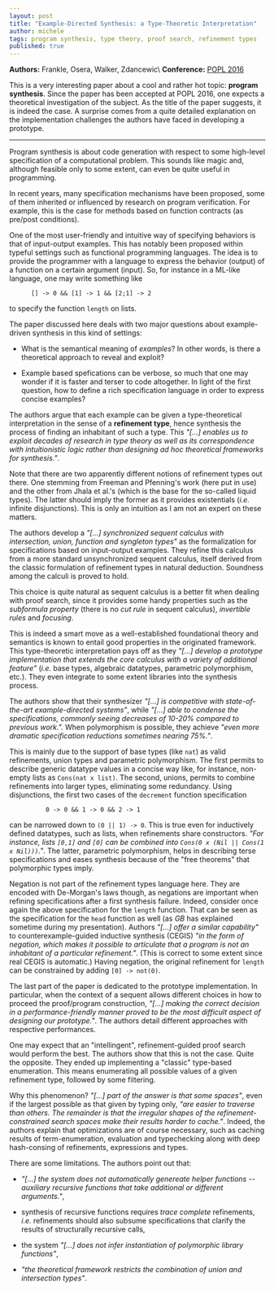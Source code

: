 ```yaml
---
layout: post
title: "Example-Directed Synthesis: a Type-Theoretic Interpretation"
author: michele
tags: program synthesis, type theory, proof search, refinement types
published: true
---
```


**Authors:** Frankle, Osera, Walker, Zdancewic\\
**Conference:** [POPL 2016](http://conf.researchr.org/event/POPL-2016/popl-2016-papers-example-directed-synthesis-a-type-theoretic-interpretation)


This is a very interesting paper about a cool and rather hot topic: **program
synthesis**. Since the paper has been accepted at POPL 2016, one expects a
theoretical investigation of the subject. As the title of the paper
suggests, it is indeed the case. A surprise comes from a quite detailed
explanation on the implementation challenges the authors have faced in
developing a prototype.

<!--more-->
-----

Program synthesis is about code generation with respect to some high-level
specification of a computational problem. This sounds like magic and,
although feasible only to some extent, can even be quite useful in
programming.

In recent years, many specification mechanisms have been proposed, some of them
inherited or influenced by research on program verification. For example, this
is the case for methods based on function contracts (as pre/post conditions).

One of the most user-friendly and intuitive way of specifying behaviors is
that of input-output examples. This has notably been proposed within
typeful settings such as functional programming languages. The idea is to
provide the programmer with a language to express the behavior (output) of
a function on a certain argument (input). So, for instance in a ML-like
language, one may write something like

          [] -> 0 && [1] -> 1 && [2;1] -> 2

to specify the function `length` on lists.

The paper discussed here deals with two major questions about
example-driven synthesis in this kind of settings:

- What is the semantical meaning of *examples*? In other words, is there a
  theoretical approach to reveal and exploit?

- Example based spefications can be verbose, so much that one may wonder if
  it is faster and terser to code altogether. In light of the first
  question, how to define a rich specification language in order to express
  concise examples?

The authors argue that each example can be given a type-theoretical
interpretation in the sense of a **refinement type**, hence synthesis the
process of finding an inhabitant of such a type. This *"[...] enables us to
exploit decades of research in type theory as well as its correspondence
with intuitionistic logic rather than designing ad hoc theoretical
frameworks for synthesis."*.

<div class="message"> Note that there are two apparently different notions
of refinement types out there. One stemming from Freeman and Pfenning's
work (here put in use) and the other from Jhala et al.'s (which is the base
for the so-called liquid types). The latter should imply the former as it
provides existentials (<em>i.e.</em> infinite disjunctions). This is only
an intuition as I am not an expert on these matters.
</div>

The authors develop a *"[...] synchronized sequent calculus with
intersection, union, function and syngleton types"* as the formalization
for specifications based on input-output examples. They refine this
calculus from a more standard unsynchronized sequent calculus, itself
derived from the classic formulation of refinement types in natural
deduction. Soundness among the calculi is proved to hold.

This choice is quite natural as sequent calculus is a better fit when
dealing with proof search, since it provides some handy properties such as
the *subformula property* (there is no *cut rule* in sequent calculus),
*invertible rules* and *focusing*.

This is indeed a smart move as a well-established foundational theory and
semantics is known to entail good properties in the originated
framework. This type-theoretic interpretation pays off as they *"[...]
develop a prototype implementation that extends the core calculus with a
variety of additional feature"* (*i.e.* base types, algebraic datatypes,
parametric polymorphism, etc.). They even integrate to some extent
libraries into the synthesis process.

The authors show that their synthesizer *"[...] is competitive with
state-of-the-art example-directed systems"*, while *"[...] able to condense
the specifications, commonly seeing decreases of 10-20% compared to
previous work.".* When polymorphism is possible, they achieve *"even more
dramatic specification reductions sometimes nearing 75%."*.

This is mainly due to the support of base types (like `nat`) as valid
refinements, union types and parametric polymorphism. The first permits to
describe generic datatype values in a concise way like, for instance,
non-empty lists as `Cons(nat x list)`. The second, unions, permits to
combine refinements into larger types, eliminating some redundancy. Using
disjunctions, the first two cases of the `decrement` function specification

              0 -> 0 && 1 -> 0 && 2 -> 1

can be narrowed down to `(0 || 1) -> 0`. This is true even for inductively
defined datatypes, such as lists, when refinements share
constructors. *"For instance, lists `[0,1]` and `[0]` can be combined into
`Cons(0 x (Nil || Cons(1 x Nil)))`."*. The latter, parametric polymorphism,
helps in describing terse specifications and eases synthesis because of the
"free theorems" that polymorphic types imply.

Negation is not part of the refinement types language here. They are
encoded with De-Morgan's laws though, as negations are important when
refining specifications after a first synthesis failure. Indeed, consider
once again the above specification for the `length` function. That can be
seen as the specification for the `head` function as well (as *GB* has
explained sometime during my presentation). Authors *"[...] offer a similar
capability"* to counterexample-guided inductive synthesis (CEGIS) *"in the
form of negation, which makes it possible to articulate that a program is
not an inhabitant of a particular refinement."*. (This is correct to some
extent since real CEGIS is automatic.) Having negation, the original
refinement for `length` can be constrained by adding `[0] -> not(0)`.

The last part of the paper is dedicated to the prototype implementation. In
particular, when the context of a sequent allows different choices in how
to proceed the proof/program construction, *"[...] making the correct
decision in a performance-friendly manner proved to be the most difficult
aspect of designing our prototype."*. The authors detail different
approaches with respective performances.

One may expect that an "intellingent", refinement-guided proof search would
perform the best. The authors show that this is not the case. Quite the
opposite. They ended up implementing a "classic" type-based
enumeration. This means enumerating all possible values of a given
refinement type, followed by some filtering.

Why this phenomenon? *"[...] part of the answer is that some spaces"*, even
if the largest possible as that given by typing only, *"are easier to
traverse than others. The remainder is that the irregular shapes of the
refinement-constrained search spaces make their results harder to
cache."*. Indeed, the authors explain that optimizations are of course
necessary, such as caching results of term-enumeration, evaluation and
typechecking along with deep hash-consing of refinements, expressions and
types.

There are some limitations. The authors point out that:

- *"[...] the system does not automatically genereate helper functions --
  auxiliary recursive functions that take additional or different
  arguments."*,

- synthesis of recursive functions requires *trace complete* refinements,
  *i.e.* refinements should also subsume specifications that clarify the
  results of structurally recursive calls,

- the system *"[...] does not infer instantiation of polymorphic library
  functions"*,

- *"the theoretical framework restricts the combination of union and
  intersection types"*.
